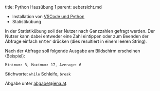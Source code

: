 title: Python Hausübung 1
parent: uebersicht.md

* Installation von [VSCode und Python]({filename}installation.md)
* Statistikübung

In der Statistikübung soll der Nutzer nach Ganzzahlen gefragt werden. Der Nutzer
kann dabei entweder eine Zahl eintippen oder zum Beenden der Abfrage einfach
<kbd>Enter</kbd> drücken (dies resultiert in einem leeren String).

Nach der Abfrage soll folgende Ausgabe am Bildschirm erscheinen (Beispiel):

<code>Minimum: 3, Maximum: 17, Average: 6</code>

Stichworte: <code>while</code> Schleife, <code>break</code>

Abgabe unter [abgabe@jena.at](mailto://abgabe@jena.at).